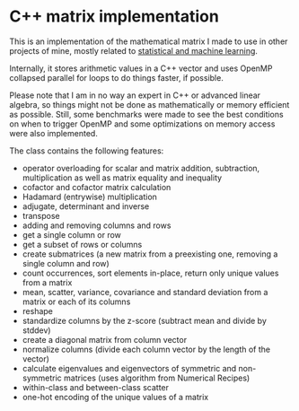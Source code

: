 # C++ matrix implementation

This is an implementation of the mathematical matrix I made to use in other projects of mine, mostly related to [statistical and machine learning](http://douglasrizzo.github.io/machine_learning).

Internally, it stores arithmetic values in a C++ vector and uses OpenMP collapsed parallel for loops to do things faster, if possible.

Please note that I am in no way an expert in C++ or advanced linear algebra, so things might not be done as mathematically or memory efficient as possible. Still, some benchmarks were made to see the best conditions on when to trigger OpenMP and some optimizations on memory access were also implemented.

The class contains the following features:

 - operator overloading for scalar and matrix addition, subtraction, multiplication as well as matrix equality and inequality
 - cofactor and cofactor matrix calculation
 - Hadamard (entrywise) multiplication
 - adjugate, determinant and inverse
 - transpose
 - adding and removing columns and rows
 - get a single column or row
 - get a subset of rows or columns
 - create submatrices (a new matrix from a preexisting one, removing a single column and row)
 - count occurrences, sort elements in-place, return only unique values from a matrix
 - mean, scatter, variance, covariance and standard deviation from a matrix or each of its columns
 - reshape
 - standardize columns by the z-score (subtract mean and divide by stddev)
 - create a diagonal matrix from column vector
 - normalize columns (divide each column vector by the length of the vector)
 - calculate eigenvalues and eigenvectors of symmetric and non-symmetric matrices (uses algorithm from Numerical Recipes)
 - within-class and between-class scatter
 - one-hot encoding of the unique values of a matrix
